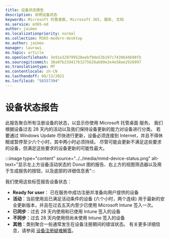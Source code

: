 ```yaml
---
title: 设备状态报告
description: 说明设备状态
keywords: Microsoft 托管桌面, Microsoft 365, 服务, 文档
ms.service: m365-md
author: jaimeo
ms.localizationpriority: normal
ms.collection: M365-modern-desktop
ms.author: jaimeo
manager: laurawi
ms.topic: article
ms.openlocfilehash: 3e91a329799528eebf9de53b197c7439644b98fb
ms.sourcegitcommit: 38a07b23d41763275628ab89e2e4e58ae2926997
ms.translationtype: MT
ms.contentlocale: zh-CN
ms.lasthandoff: 08/13/2021
ms.locfileid: "58357394"
---
```

# <a name="device-status-report"></a>设备状态报告

此报告聚合所有注册设备的状态，以显示你使用 Microsoft 托管桌面 服务。 我们根据设备过去 28 天内的活动以及我们保持设备更新的能力对设备进行分类。 若要通过 Windows Update 尽快进行更新，设备必须连接到 Internet，并且不得休眠或暂停至少六个小时，其中两小时必须持续。 尽管可能会更新不满足这些要求的设备，但满足这些要求的设备更新的可能性最大。

:::image type="content" source="../../media/mmd-device-status.png" alt-text="显示左上方设备活动状态的 Donut 图的报告、右上方的视图筛选器以及用于生成报告的按钮，以及底部的详细信息表":::

我们使用这些标签报告设备状态： 

- **Ready for user**： 已在服务中成功注册并准备向用户提供的设备 
- **活动**：当前使用且已满足活动条件的设备 (六个小时，两个连续) 用于最新的安全更新版本，并且在过去五天内至少已使用 Microsoft Intune 签入一次。 
- **已同步**：过去 28 天内使用和已使用 Intune 签入的设备 
- **不同步**：过去 28 天内使用但尚未使用 Intune 签入的设备 
- **其他**：类别聚合一些通常发生在设备注册期间的错误状态。 有关更多详细信息，请参阅 [设备注册疑难解答](../get-started/register-devices-self.md#troubleshooting-device-registration)。